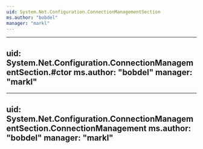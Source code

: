```yaml
---
uid: System.Net.Configuration.ConnectionManagementSection
ms.author: "bobdel"
manager: "markl"
---
```


---
uid: System.Net.Configuration.ConnectionManagementSection.#ctor
ms.author: "bobdel"
manager: "markl"
---

---
uid: System.Net.Configuration.ConnectionManagementSection.ConnectionManagement
ms.author: "bobdel"
manager: "markl"
---
